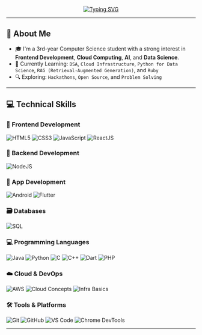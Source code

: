 

<!-- Typing Animation Header -->
<p align="center">
  <a href="https://github.com/lerisa1112">
    <img src="https://readme-typing-svg.demolab.com?font=Fira+Code&size=28&pause=1000&color=7DD3FC&center=true&vCenter=true&width=435&lines=%F0%9F%91%8B+Hii%2C+I'm+Lerisa+Desai!" alt="Typing SVG" />
  </a>
</p>

---

## 🧠 About Me

- 🎓 I'm a 3rd-year Computer Science student with a strong interest in **Frontend Development**, **Cloud Computing**, **AI**, and **Data Science**.
- 🚀 Currently Learning: `DSA`, `Cloud Infrastructure`, `Python for Data Science`, `RAG (Retrieval-Augmented Generation)`, and `Ruby`  
- 🔍 Exploring: `Hackathons`, `Open Source`, and `Problem Solving`

---

## 💻 Technical Skills

### 🚀 Frontend Development
![HTML5](https://img.shields.io/badge/-HTML5-E34F26?style=flat&logo=html5&logoColor=white)
![CSS3](https://img.shields.io/badge/-CSS3-1572B6?style=flat&logo=css3)
![JavaScript](https://img.shields.io/badge/-JavaScript-F7DF1E?style=flat&logo=javascript&logoColor=black)
![ReactJS](https://img.shields.io/badge/-React-61DAFB?style=flat&logo=react&logoColor=black)

### 🔧 Backend Development
![NodeJS](https://img.shields.io/badge/-Node.js-339933?style=flat&logo=node.js&logoColor=white)

### 📱 App Development
![Android](https://img.shields.io/badge/-Android-3DDC84?style=flat&logo=android)
![Flutter](https://img.shields.io/badge/-Flutter-02569B?style=flat&logo=flutter)

### 🗃️ Databases
![SQL](https://img.shields.io/badge/-SQL-003B57?style=flat&logo=postgresql&logoColor=white)

### 💻 Programming Languages
![Java](https://img.shields.io/badge/-Java-007396?style=flat&logo=java)
![Python](https://img.shields.io/badge/-Python-3776AB?style=flat&logo=python&logoColor=white)
![C](https://img.shields.io/badge/-C-00599C?style=flat&logo=c)
![C++](https://img.shields.io/badge/-C++-00599C?style=flat&logo=cplusplus)
![Dart](https://img.shields.io/badge/-Dart-0175C2?style=flat&logo=dart)
![PHP](https://img.shields.io/badge/-PHP-777BB4?style=flat&logo=php)

### ☁️ Cloud & DevOps
![AWS](https://img.shields.io/badge/-AWS-232F3E?style=flat&logo=amazon-aws)
![Cloud Concepts](https://img.shields.io/badge/-Cloud_Concepts-007ACC?style=flat)
![Infra Basics](https://img.shields.io/badge/-Infra_Basics-44CC11?style=flat)

### 🛠️ Tools & Platforms
![Git](https://img.shields.io/badge/-Git-F05032?style=flat&logo=git)
![GitHub](https://img.shields.io/badge/-GitHub-181717?style=flat&logo=github)
![VS Code](https://img.shields.io/badge/-VSCode-007ACC?style=flat&logo=visual-studio-code)
![Chrome DevTools](https://img.shields.io/badge/-DevTools-FABC05?style=flat&logo=google-chrome)

---
